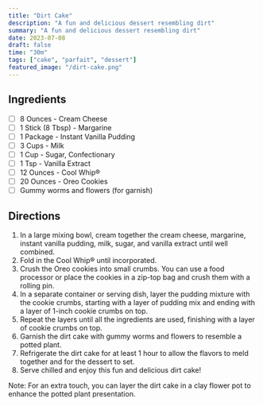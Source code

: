 ```yaml
---
title: "Dirt Cake"
description: "A fun and delicious dessert resembling dirt"
summary: "A fun and delicious dessert resembling dirt"
date: 2023-07-08
draft: false
time: "30m"
tags: ["cake", "parfait", "dessert"]
featured_image: "/dirt-cake.png"
---
```


## Ingredients

- [ ] 8 Ounces - Cream Cheese
- [ ] 1 Stick (8 Tbsp) - Margarine
- [ ] 1 Package - Instant Vanilla Pudding
- [ ] 3 Cups - Milk
- [ ] 1 Cup - Sugar, Confectionary
- [ ] 1 Tsp - Vanilla Extract
- [ ] 12 Ounces - Cool Whip®
- [ ] 20 Ounces - Oreo Cookies
- [ ] Gummy worms and flowers (for garnish)

## Directions

1. In a large mixing bowl, cream together the cream cheese, margarine, instant vanilla pudding, milk, sugar, and vanilla extract until well combined.
2. Fold in the Cool Whip® until incorporated.
3. Crush the Oreo cookies into small crumbs. You can use a food processor or place the cookies in a zip-top bag and crush them with a rolling pin.
4. In a separate container or serving dish, layer the pudding mixture with the cookie crumbs, starting with a layer of pudding mix and ending with a layer of 1-inch cookie crumbs on top.
5. Repeat the layers until all the ingredients are used, finishing with a layer of cookie crumbs on top.
6. Garnish the dirt cake with gummy worms and flowers to resemble a potted plant.
7. Refrigerate the dirt cake for at least 1 hour to allow the flavors to meld together and for the dessert to set.
8. Serve chilled and enjoy this fun and delicious dirt cake!

Note: For an extra touch, you can layer the dirt cake in a clay flower pot to enhance the potted plant presentation.
